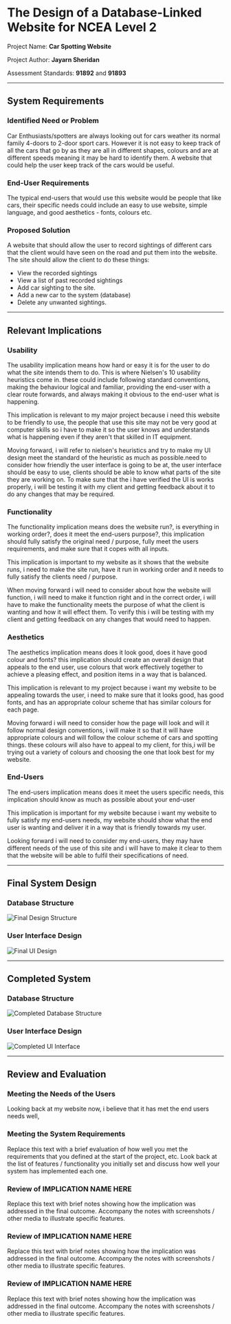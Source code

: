 # The Design of a Database-Linked Website for NCEA Level 2

Project Name: **Car Spotting Website**

Project Author: **Jayarn Sheridan**

Assessment Standards: **91892** and **91893**


-------------------------------------------------

## System Requirements

### Identified Need or Problem

Car Enthusiasts/spotters are always looking out for cars weather its normal family 4-doors to 2-door sport cars. However it is not easy to keep track of all the cars that go by as they are all in different shapes, colours and are at different speeds meaning it may be hard to identify them. A website that could help the user keep track of the cars would be useful.

### End-User Requirements

The typical end-users that would use this website would be people that like cars, their specific needs could include an easy to use website, simple language, and good aesthetics - fonts, colours etc.

### Proposed Solution

A website that should allow the user to record sightings of different cars that the client would have seen on the road and put them into the website. The site should allow the client to do these things: 
- View the recorded sightings
- View a list of past recorded sightings 
- Add car sighting to the site.
- Add a new car to the system (database)
- Delete any unwanted sightings.

-------------------------------------------------

## Relevant Implications

### Usability

The usability implication means how hard or easy it is for the user to do what the site intends them to do. This is where Nielsen's 10 usability heuristics come in. these could include following standard conventions, making the behaviour logical and familiar, providing the end-user with a clear route forwards, and always making it obvious to the end-user what is happening. 

This implication is relevant to my major project because i need this website to be friendly to use, the people that use this site may not be very good at computer skills so i have to make it so the user knows and understands what is happening even if they aren't that skilled in IT equipment.

Moving forward, i will refer to nielsen's heuristics and try to make my UI design meet the standard of the heuristic as much as possible.need to consider how friendly the user interface is going to be at, the user interface should be easy to use, clients should be able to know what parts of the site they are working on. To make sure that the i have verified the UI is works properly, i will be testing it with my client and getting feedback about it to do any changes that may be required.

### Functionality

The functionality implication means does the website run?, is everything in working order?, does it meet the end-users purpose?, this implication should fully satisfy the original need / purpose, fully meet the users requirements, and make sure that it copes with all inputs.

This implication is important to my website as it shows that the website runs, i need to make the site run, have it run in working order and it needs to fully satisfy the clients need / purpose.

When moving forward i will need to consider about how the website will function, i will need to make it function right and in the correct order, i will have to make the functionality meets the purpose of what the client is wanting and how it will effect them. To verify this i will be testing with my client and getting feedback on any changes that would need to happen.

###  Aesthetics

The aesthetics implication means does it look good, does it have good colour and fonts? this implication should create an overall design that appeals to the end user, use colours that work effectively together to achieve a pleasing effect, and position items in a way that is balanced.

This implication is relevant to my project because i want my website to be appealing towards the user, i need to make sure that it looks good, has good fonts, and has an appropriate colour scheme that has similar colours for each page.

Moving forward i will need to consider how the page will look and will it follow normal design conventions, i will make it so that it will have appropriate colours and will follow the colour scheme of cars and spotting things. these colours will also have to appeal to my client, for this,i will be trying out a variety of colours and choosing the one that look best for my website.

###  End-Users

The end-users implication means does it meet the users specific needs, this implication should know as much as possible about your end-user

This implication is important for my website because i want my website to fully satisfy my end-users needs, my website should show what the end user is wanting and deliver it in a way that is friendly towards my user.

Looking forward i will need to consider my end-users, they may have different needs of the use of this site and i will have to make it clear to them that the website will be able to fulfil their specifications of need.


-------------------------------------------------

## Final System Design

### Database Structure

![Final Design Structure](images/Final_Design_Struture.png)

### User Interface Design

![Final UI Design](images/Final_UI_Design.png)


-------------------------------------------------

## Completed System

### Database Structure

![Completed Database Structure](images/Completed_Structure.png)

### User Interface Design

![Completed UI Interface](images/Completed_UI_Interface.png)


-------------------------------------------------

## Review and Evaluation

### Meeting the Needs of the Users

Looking back at my website now, i believe that it has met the end users needs well,  

### Meeting the System Requirements

Replace this text with a brief evaluation of how well you met the requirements that you defined at the start of the project, etc. Look back at the list of features / functionality you initially set and discuss how well your system has implemented each one.

### Review of IMPLICATION NAME HERE

Replace this text with brief notes showing how the implication was addressed in the final outcome. Accompany the notes with screenshots / other media to illustrate specific features.

### Review of IMPLICATION NAME HERE

Replace this text with brief notes showing how the implication was addressed in the final outcome. Accompany the notes with screenshots / other media to illustrate specific features.

### Review of IMPLICATION NAME HERE

Replace this text with brief notes showing how the implication was addressed in the final outcome. Accompany the notes with screenshots / other media to illustrate specific features.


